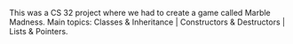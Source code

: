 This was a CS 32 project where we had to create a game called Marble Madness.
Main topics: Classes & Inheritance | Constructors & Destructors | Lists & Pointers.
